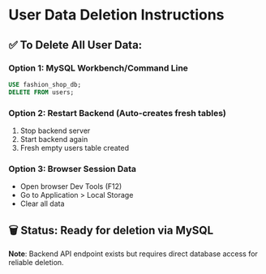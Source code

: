 # User Data Deletion Instructions

## ✅ To Delete All User Data:

### **Option 1: MySQL Workbench/Command Line**
```sql
USE fashion_shop_db;
DELETE FROM users;
```

### **Option 2: Restart Backend (Auto-creates fresh tables)**
1. Stop backend server
2. Start backend again
3. Fresh empty users table created

### **Option 3: Browser Session Data**
- Open browser Dev Tools (F12)
- Go to Application > Local Storage
- Clear all data

## 🗑️ **Status**: Ready for deletion via MySQL

**Note**: Backend API endpoint exists but requires direct database access for reliable deletion.